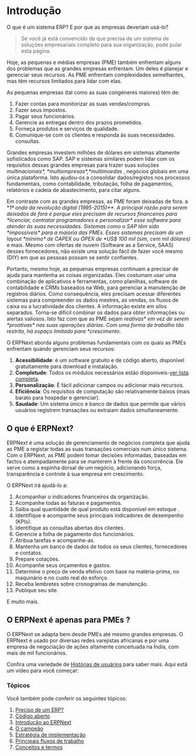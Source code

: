 # Introdução



O que é um sistema ERP? E por que as empresas deveriam usá-lo?


> Se você já está convencido de que precisa de um sistema de soluções empresariais completo para sua organização, pode pular esta página.
> 
> 

Hoje, as pequenas e médias empresas (PME) também enfrentam alguns dos problemas que as grandes empresas enfrentam. Um deles é planejar e gerenciar seus recursos. As PME enfrentam complexidades semelhantes, mas têm recursos limitados para lidar com elas.

As pequenas empresas (tal como as suas congéneres maiores) têm de:

1. Fazer contas para monitorizar as suas vendas/compras.
2. Fazer seus impostos.
3. Pagar seus funcionários.
4. Gerencie as entregas dentro dos prazos prometidos.
5. Forneça produtos e serviços de qualidade.
6. Comunique-se com os clientes e responda às suas necessidades. consultas.

Grandes empresas investem milhões de dólares em sistemas altamente sofisticados como SAP. SAP e sistemas similares podem lidar com os requisitos dessas grandes empresas para trazer suas soluções **multinacionais*\*, ​​\**multiempresas*\*, ​​\**multimoedas** , negócios globais em uma única plataforma. Isto ajudou-os a consolidar dados/registos nos processos fundamentais, como contabilidade, tributação, folha de pagamentos, relatórios e cadeia de abastecimento, para citar alguns.

Em contraste com as grandes empresas, as PME foram deixadas de fora. a **1ª onda da revolução digital (1995-2015)*\*. A principal razão para serem deixados de fora é porque eles precisam de recursos financeiros para \**licenciar, contratar programadores e personalizar*\* esse software para atender às suas necessidades. Sistemas como o SAP têm sido \**impossíveis*\* para a maioria das PMEs. Esses sistemas precisam de um layout \**mínimo*\* de CAPEX ou OPEX de \**US$ 100 mil (sim, cem mil dólares)** e mais. Mesmo com ofertas de nuvem (Software as a Service, SAAS) desses fornecedores, não existe uma solução fácil de fazer você mesmo (DIY) em que as pessoas possam se sentir confiantes.

Portanto, mesmo hoje, as pequenas empresas continuam a precisar de ajuda para mantenha as coisas organizadas. Eles costumam usar uma combinação de aplicativos e ferramentas, como planilhas, software de contabilidade e CRMs baseados na Web, para gerenciar a manutenção de registros diários. Como consequência, eles precisam acessar diferentes sistemas para compreender os dados mestres, as vendas, os fluxos de caixa ou a lucratividade dos clientes. A informação existe em silos separados. Torna-se difícil combinar os dados para obter informações ou alertas valiosos. Isto faz com que as PME sejam **reativas*\* em vez de serem \**proativas*\* nas suas operações diárias. Com uma forma de trabalho tão restrita, há espaço limitado para \**crescimento**.

O ERPNext aborda alguns problemas fundamentais com os quais as PMEs enfrentam quando gerenciam seus recursos:

1. **Acessibilidade**: é um software gratuito e de código aberto, disponível gratuitamente para download e instalação.
2. **Completude**: Todos os módulos necessários estão disponíveis-[ver lista completa](https://erpnext.com/docs/v13/user/manual/en).
3. **Personalização**: É fácil adicionar campos ou adicionar mais recursos.
4. **Eficiência**: Os requisitos de computação são relativamente baixos (mais barato para hospedar e gerenciar).
5. **Saudade**: Um sistema único e banco de dados que permite que vários usuários registrem transações ou extraiam dados simultaneamente.

## O que é ERPNext?

ERPNext é uma solução de gerenciamento de negócios completa que ajuda as PME a registar todas as suas transações comerciais num único sistema. Com o ERPNext, as PME podem tomar decisões informadas, baseadas em factos e atempadamente para se manterem à frente da concorrência. Ele serve como a espinha dorsal de um negócio, adicionando força, transparência e controle à sua empresa em crescimento.

O ERPNext irá ajudá-lo a:

1. Acompanhar o indicadores financeiros da organização.
2. Acompanhe todas as faturas e pagamentos.
3. Saiba qual quantidade de qual produto está disponível em estoque .
4. Identifique e acompanhe seus principais indicadores de desempenho (KPIs).
5. Identifique as consultas abertas dos clientes.
6. Gerencie a folha de pagamento dos funcionários.
7. Atribua tarefas e acompanhe-as.
8. Mantenha um banco de dados de todos os seus clientes, fornecedores e contatos.
9. Prepare cotações.
10. Acompanhe seus orçamentos e gastos.
11. Determine o preço de venda efetivo com base na matéria-prima, no maquinário e no custo real do esforço.
12. Receba lembretes sobre cronogramas de manutenção.
13. Publique seu site.

E muito mais.

## O ERPNext é apenas para PMEs ?

O ERPNext se adapta bem desde PMEs até mesmo grandes empresas. O ERPNext é usado por diversas redes varejistas africanas e por uma empresa de negociação de ações altamente conceituada na Índia, com mais de mil funcionários.

Confira uma variedade de [Histórias de usuários](https://erpnext.com/blog/customer-success-stories) para saber mais. Aqui está um vídeo para você começar:

### Tópicos

Você também pode conferir os seguintes tópicos:

1. [Preciso de um ERP?](/docs/pt/introduction/do-i-need-an-erp)
2. [Código aberto](/docs/pt/introduction/open-source)
3. [Introdução ao ERPNext](/docs/pt/introduction/getting-started-with-erpnext)
4. [O campeão](/docs/pt/introduction/the-champion)
5. [Estratégia de implementação](/docs/pt/introduction/implementation-strategy)
6. [Principais fluxos de trabalho](/docs/pt/introduction/key-workflows)
7. [Conceitos e termos](/docs/pt/introduction/concepts-and-terms)


